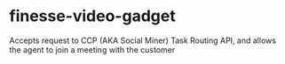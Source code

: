 # finesse-video-gadget

Accepts request to CCP (AKA Social Miner) Task Routing API, and allows the agent to join a meeting with the customer
